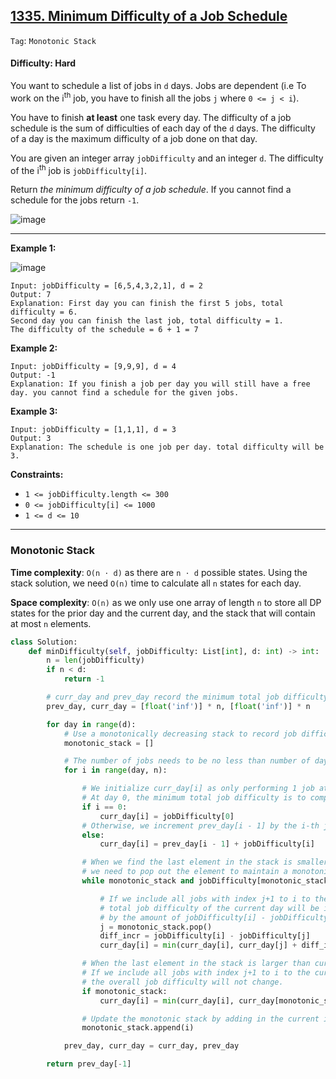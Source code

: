## [1335. Minimum Difficulty of a Job Schedule](https://leetcode.com/problems/minimum-difficulty-of-a-job-schedule)

```Tag```: ```Monotonic Stack```

#### Difficulty: Hard

You want to schedule a list of jobs in ```d``` days. Jobs are dependent (i.e To work on the i<sup>th</sup> job, you have to finish all the jobs ```j``` where ```0 <= j < i```).

You have to finish __at least__ one task every day. The difficulty of a job schedule is the sum of difficulties of each day of the ```d``` days. The difficulty of a day is the maximum difficulty of a job done on that day.

You are given an integer array ```jobDifficulty``` and an integer ```d```. The difficulty of the i<sup>th</sup> job is ```jobDifficulty[i]```.

Return _the minimum difficulty of a job schedule_. If you cannot find a schedule for the jobs return ```-1```.

![image](https://user-images.githubusercontent.com/35042430/219433165-e5b07635-a164-4d98-b23f-02407a5be824.png)

---

__Example 1:__

![image](https://assets.leetcode.com/uploads/2020/01/16/untitled.png)
```
Input: jobDifficulty = [6,5,4,3,2,1], d = 2
Output: 7
Explanation: First day you can finish the first 5 jobs, total difficulty = 6.
Second day you can finish the last job, total difficulty = 1.
The difficulty of the schedule = 6 + 1 = 7 
```

__Example 2:__
```
Input: jobDifficulty = [9,9,9], d = 4
Output: -1
Explanation: If you finish a job per day you will still have a free day. you cannot find a schedule for the given jobs.
```

__Example 3:__
```
Input: jobDifficulty = [1,1,1], d = 3
Output: 3
Explanation: The schedule is one job per day. total difficulty will be 3.
```

__Constraints:__

- ```1 <= jobDifficulty.length <= 300```
- ```0 <= jobDifficulty[i] <= 1000```
- ```1 <= d <= 10```

---

### Monotonic Stack

__Time complexity__: ```O(n ⋅ d)``` as there are ```n ⋅ d``` possible states. Using the stack solution, we need ```O(n)``` time to calculate all ```n``` states for each day.

__Space complexity__: ```O(n)``` as we only use one array of length ```n``` to store all DP states for the prior day and the current day, and the stack that will contain at most ```n``` elements.

```Python
class Solution:
    def minDifficulty(self, jobDifficulty: List[int], d: int) -> int:
        n = len(jobDifficulty)
        if n < d:
            return -1

        # curr_day and prev_day record the minimum total job difficulty for the current day and previous day, respectively
        prev_day, curr_day = [float('inf')] * n, [float('inf')] * n

        for day in range(d):
            # Use a monotonically decreasing stack to record job difficulties
            monotonic_stack = []

            # The number of jobs needs to be no less than number of days passed.
            for i in range(day, n):

                # We initialize curr_day[i] as only performing 1 job at the i-th index.
                # At day 0, the minimum total job difficulty is to complete the 0th job only.
                if i == 0:
                    curr_day[i] = jobDifficulty[0]
                # Otherwise, we increment prev_day[i - 1] by the i-th job difficulty
                else:
                    curr_day[i] = prev_day[i - 1] + jobDifficulty[i]

                # When we find the last element in the stack is smaller than or equal to current job,
                # we need to pop out the element to maintain a monotonic decreasing stack.
                while monotonic_stack and jobDifficulty[monotonic_stack[-1]] <= jobDifficulty[i]:

                    # If we include all jobs with index j+1 to i to the current day,
                    # total job difficulty of the current day will be increased.
                    # by the amount of jobDifficulty[i] - jobDifficulty[j]
                    j = monotonic_stack.pop()
                    diff_incr = jobDifficulty[i] - jobDifficulty[j]
                    curr_day[i] = min(curr_day[i], curr_day[j] + diff_incr)

                # When the last element in the stack is larger than current element,
                # If we include all jobs with index j+1 to i to the current day,
                # the overall job difficulty will not change.
                if monotonic_stack:
                    curr_day[i] = min(curr_day[i], curr_day[monotonic_stack[-1]])

                # Update the monotonic stack by adding in the current index
                monotonic_stack.append(i)

            prev_day, curr_day = curr_day, prev_day

        return prev_day[-1]
```

